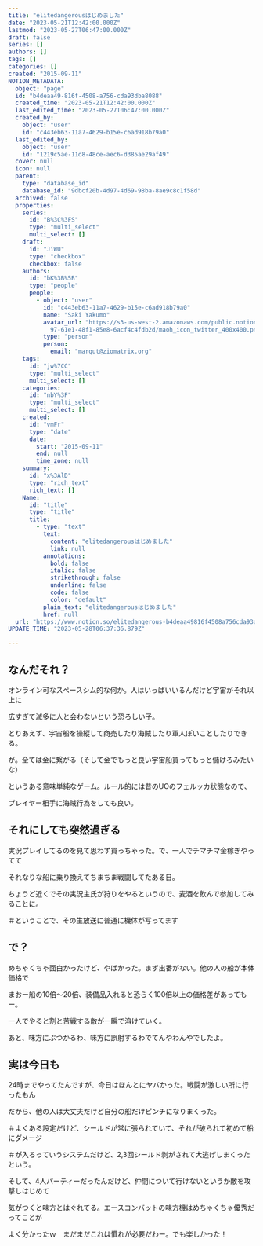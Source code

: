 ```yaml
---
title: "elitedangerousはじめました"
date: "2023-05-21T12:42:00.000Z"
lastmod: "2023-05-27T06:47:00.000Z"
draft: false
series: []
authors: []
tags: []
categories: []
created: "2015-09-11"
NOTION_METADATA:
  object: "page"
  id: "b4deaa49-816f-4508-a756-cda93dba8088"
  created_time: "2023-05-21T12:42:00.000Z"
  last_edited_time: "2023-05-27T06:47:00.000Z"
  created_by:
    object: "user"
    id: "c443eb63-11a7-4629-b15e-c6ad918b79a0"
  last_edited_by:
    object: "user"
    id: "1219c5ae-11d8-48ce-aec6-d385ae29af49"
  cover: null
  icon: null
  parent:
    type: "database_id"
    database_id: "9dbcf20b-4d97-4d69-98ba-8ae9c8c1f58d"
  archived: false
  properties:
    series:
      id: "B%3C%3FS"
      type: "multi_select"
      multi_select: []
    draft:
      id: "JiWU"
      type: "checkbox"
      checkbox: false
    authors:
      id: "bK%3B%5B"
      type: "people"
      people:
        - object: "user"
          id: "c443eb63-11a7-4629-b15e-c6ad918b79a0"
          name: "Saki Yakumo"
          avatar_url: "https://s3-us-west-2.amazonaws.com/public.notion-static.com/3ad1c4\
            97-61e1-48f1-85e8-6acf4c4fdb2d/maoh_icon_twitter_400x400.png"
          type: "person"
          person:
            email: "marqut@ziomatrix.org"
    tags:
      id: "jw%7CC"
      type: "multi_select"
      multi_select: []
    categories:
      id: "nbY%3F"
      type: "multi_select"
      multi_select: []
    created:
      id: "vmFr"
      type: "date"
      date:
        start: "2015-09-11"
        end: null
        time_zone: null
    summary:
      id: "x%3AlD"
      type: "rich_text"
      rich_text: []
    Name:
      id: "title"
      type: "title"
      title:
        - type: "text"
          text:
            content: "elitedangerousはじめました"
            link: null
          annotations:
            bold: false
            italic: false
            strikethrough: false
            underline: false
            code: false
            color: "default"
          plain_text: "elitedangerousはじめました"
          href: null
  url: "https://www.notion.so/elitedangerous-b4deaa49816f4508a756cda93dba8088"
UPDATE_TIME: "2023-05-28T06:37:36.879Z"

---
```

<link rel="stylesheet" href="https://cdn.jsdelivr.net/npm/katex@0.16.2/dist/katex.min.css" integrity="sha384-bYdxxUwYipFNohQlHt0bjN/LCpueqWz13HufFEV1SUatKs1cm4L6fFgCi1jT643X" crossorigin="anonymous">


## なんだそれ？


オンライン可なスペースシム的な何か。人はいっぱいいるんだけど宇宙がそれ以上に


広すぎて滅多に人と会わないという恐ろしい子。


とりあえず、宇宙船を操縦して商売したり海賊したり軍人ぽいことしたりできる。


が。全ては金に繋がる（そして金でもっと良い宇宙船買ってもっと儲けろみたいな）


というある意味単純なゲーム。ルール的には昔のUOのフェルッカ状態なので、


プレイヤー相手に海賊行為をしても良い。


## それにしても突然過ぎる


実況プレイしてるのを見て思わず買っちゃった。で、一人でチマチマ金稼ぎやってて


それなりな船に乗り換えてちまちま戦闘してたある日。


ちょうど近くでその実況主氏が狩りをやるというので、麦酒を飲んで参加してみることに。


＃ということで、その生放送に普通に機体が写ってます


## で？


めちゃくちゃ面白かったけど、やばかった。まず出番がない。他の人の船が本体価格で


まおー船の10倍〜20倍、装備品入れると恐らく100倍以上の価格差があってもー。


一人でやると割と苦戦する敵が一瞬で溶けていく。


あと、味方にぶつかるわ、味方に誤射するわでてんやわんやでしたよ。


## 実は今日も


24時までやってたんですが、今日はほんとにヤバかった。戦闘が激しい所に行ったもん


だから、他の人は大丈夫だけど自分の船だけピンチになりまくった。


＃よくある設定だけど、シールドが常に張られていて、それが破られて初めて船にダメージ


＃が入るっていうシステムだけど、2,3回シールド剥がされて大逃げしまくったという。


そして、4人パーティーだったんだけど、仲間について行けないというか敵を攻撃しはじめて


気がつくと味方とはぐれてる。エースコンバットの味方機はめちゃくちゃ優秀だってことが


よく分かったｗ　まだまだこれは慣れが必要だわー。でも楽しかった！

